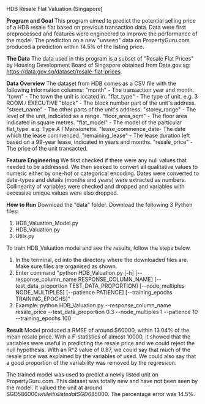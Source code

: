 HDB Resale Flat Valuation (Singapore)

**Program and Goal**
This program aimed to predict the potential selling price of a HDB resale flat based on previous transaction data. Data were first preprocessed and features were engineered to improve the performance of the model. The prediction on a new "unseen" data on PropertyGuru.com produced a prediction within 14.5% of the listing price.


**The Data**
The data used in this program is a subset of "Resale Flat Prices" by Housing Development Board of Singapore obtained from Data.gov.sg: https://data.gov.sg/dataset/resale-flat-prices.


**Data Overview**
The dataset from HDB comes as a CSV file with the following information columns:
	"month" 	 	 	- The transaction year and month.
	"town" 		 	 	- The town the unit is located in.
	"flat_type" 	 	- The type of unit. e.g. 3 ROOM / EXECUTIVE
	"block" 	 	 	- The block number part of the unit's address.
	"street_name" 	 	- The other parts of the unit's address.
	"storey_range" 	 	- The level of the unit, indicated as a range.
	"floor_area_sqm" 	- The floor area indicated in square metres.
	"flat_model"	 	- The model of the particular flat_type. e.g. Type A / Mansionette.
	"lease_commence_date- The date which the lease commenced.
	"remaining_lease"	- The lease duration left based on a 99-year lease, indicated in years and months.
	"resale_price" 		- The price of the unit transacted.


**Feature Engineering**
We first checked if there were any null values that needed to be addressed. We then seeked to convert all qualitative values to numeric either by one-hot or categorical encoding. Dates were converted to date-types and details (months and years) were extracted as numbers. Collinearity of variables were checked and dropped and variables with excessive unique values were also dropped.   


**How to Run**
Download the "data" folder.
Download the following 3 Python files:
1. HDB_Valuation_Model.py
2. HDB_Valuation.py
3. Utils.py
 
To train HDB_Valuation model and see the results, follow the steps below.
1. In the terminal, cd into the directory where the downloaded files are. Make sure files are organised as shown.
2. Enter command "python HDB_Valuation.py [-h] [--response_column_name RESPONSE_COLUMN_NAME]
                        [--test_data_proportion TEST_DATA_PROPORTION] [--node_multiples NODE_MULTIPLES]
                        [--patience PATIENCE] [--training_epochs TRAINING_EPOCHS]" 
3. Example: python HDB_Valuation.py --response_column_name resale_price --test_data_proportion 0.3 --node_multiples 1 --patience 10 --training_epochs 100
 

**Result**
Model produced a RMSE of around $60000, within 13.04% of the mean resale price. With a F-statistics of almost 10000, it showed that the variables were useful in predicting the resale price and we could reject the null hypothesis. With an R^2 value of 0.87, we could say that much of the resale price was explained by the variables of used. We could also say that a good proportion of the variability was removed by the regression.

The trained model was used to predict a newly listed unit on PropertyGuru.com. This dataset was totally new and have not been seen by the model. It valued the unit at around SGD$586000 while it is listed at SGD$685000. The percentage error was 14.5%.  